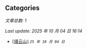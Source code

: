 ## Categories

*文章总数: 1*

*Last update: 2025 年 10 月 04 日 16:14*

- [⌈缙云山⌋](logs\2025-10-04.html)    *`25 年 10 月 04 日`*
